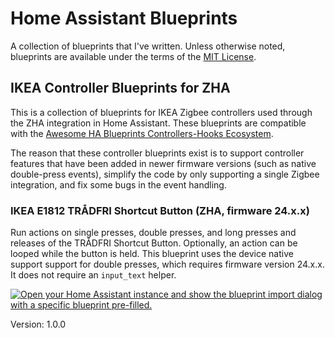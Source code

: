 # Home Assistant Blueprints

A collection of blueprints that I've written. Unless otherwise noted, blueprints are available under the terms of the [MIT License](COPYING).

## IKEA Controller Blueprints for ZHA

This is a collection of blueprints for IKEA Zigbee controllers used through the ZHA integration in Home Assistant. These blueprints are compatible with the [Awesome HA Blueprints Controllers-Hooks Ecosystem](https://epmatt.github.io/awesome-ha-blueprints/docs/controllers-hooks-ecosystem).

The reason that these controller blueprints exist is to support controller features that have been added in newer firmware versions (such as native double-press events), simplify the code by only supporting a single Zigbee integration, and fix some bugs in the event handling.

### IKEA E1812 TRÅDFRI Shortcut Button (ZHA, firmware 24.x.x)

Run actions on single presses, double presses, and long presses and releases of the TRÅDFRI Shortcut Button. Optionally, an action can be looped while the button is held. This blueprint uses the device native support support for double presses, which requires firmware version 24.x.x. It does not require an `input_text` helper.

[![Open your Home Assistant instance and show the blueprint import dialog with a specific blueprint pre-filled.](https://my.home-assistant.io/badges/blueprint_import.svg)](https://my.home-assistant.io/redirect/blueprint_import/?blueprint_url=https%3A%2F%2Fgithub.com%2Fkepstin%2Fha-blueprints%2Fblob%2Fmain%2Fautomation%2Fikea_e1812_zha.yaml)

Version: 1.0.0
